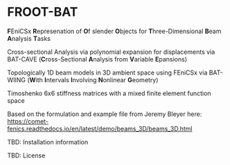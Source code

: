 # FROOT-BAT 
**F**EniCSx **R**epresenation of **O**f slender **O**bjects for  **T**hree-Dimensional **B**eam **A**nalysis **T**asks

Cross-sectional Analysis via polynomial expansion for displacements via BAT-CAVE (**C**ross-Sectional **A**nalysis from **V**ariable **E**pansions) 

Topologically 1D beam models in 3D ambient space using FEniCSx via BAT-WIING (**W**ith **I**ntervals **I**nvolving **N**onlinear **G**eometry)  

Timoshenko 6x6 stiffness matrices with a mixed finite element function space

Based on the formulation and example file from Jeremy Bleyer here:
https://comet-fenics.readthedocs.io/en/latest/demo/beams_3D/beams_3D.html

TBD: Installation information

TBD: License
